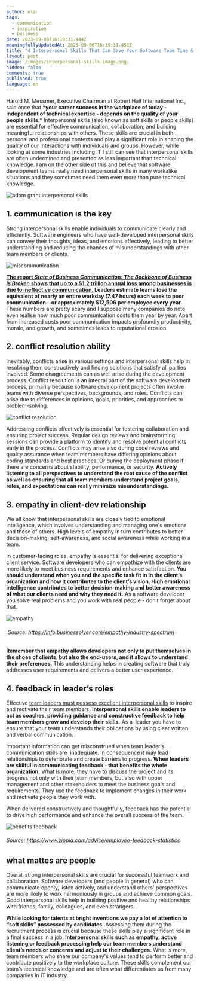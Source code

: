```yaml
---
author: ula
tags:
  - communication
  - inspiration
  - business
date: 2023-09-06T16:19:31.444Z
meaningfullyUpdatedAt: 2023-09-06T16:19:31.451Z
title: "4 Interpersonal Skills That Can Save Your Software Team Time & Money "
layout: post
image: /images/interpersonal-skills-image.png
hidden: false
comments: true
published: true
language: en
---
```

Harold M. Messmer, Executive Chairman at Robert Half International Inc., said once that **\*your career success in the workplace of today - independent of technical expertise - depends on the quality of your people skills**.* Interpersonal skills (also known as soft skills or people skills) are essential for effective communication, collaboration, and building meaningful relationships with others. These skills are crucial in both personal and professional contexts and play a significant role in shaping the quality of our interactions with individuals and groups. However, while looking at some industries including IT I still can see that interpersonal skills are often undermined and presented as less important than technical knowledge. I am on the other side of this and believe that software development teams really need interpersonal skills in many workalike situations and they sometimes need them even more than pure technical knowledge.  

<div class="image"><img src="/images/adam-grant-soft-skills.png" alt="adam grant interpersonal skills " title="undefined"  /> </div>

## **1. communication is the key** 

Strong interpersonal skills enable individuals to communicate clearly and efficiently.  Software engineers who have well-developed interpersonal skills can convey their thoughts, ideas, and emotions effectively, leading to better understanding and reducing the chances of misunderstandings with other team members or clients.

<div class="image"><img src="/images/miscommunication-cost.png" alt="miscommunication" title="undefined"  /> </div>

**[The report *State of Business Communication: The Backbone of Business Is Broken* shows that up to a $1.2 trillion annual loss among businesses is due to ineffective communication. ](https://www.agilitypr.com/pr-news/public-relations/bad-connection-study-finds-poor-communication-costs-businesses-1-2-trillion-annually)Leaders estimate teams lose the equivalent of nearly an entire workday (7.47 hours) each week to poor communication—or approximately $12,506 per employee every year.** These numbers are pretty scary and I suppose many companies do note even realise how much poor communication costs them year by year. Apart from increased costs poor communication impacts profoundly productivity, morale, and growth, and sometimes leads to reputational erosion.

## **2. conflict resolution ability** 

Inevitably, conflicts arise in various settings and interpersonal skills help in resolving them constructively and finding solutions that satisfy all parties involved. Some disagreements can as well arise during the development process. Conflict resolution is an integral part of the software development process, primarily because software development projects often involve teams with diverse perspectives, backgrounds, and roles. Conflicts can arise due to differences in opinions, goals, priorities, and approaches to problem-solving.  

<div class="image"><img src="/images/healthyconflict.png" alt="conflict resolution" title="undefined"  /> </div>

Addressing conflicts effectively is essential for fostering collaboration and ensuring project success. Regular design reviews and brainstorming sessions can provide a platform to identify and resolve potential conflicts early in the process. Conflicts may arise also during code reviews and quality assurance when team members have differing opinions about coding standards and best practices. Or during the deployment phase if there are concerns about stability, performance, or security. **Actively listening to all perspectives to understand the root cause of the conflict as well as ensuring that all team members understand project goals, roles, and expectations can really minimize misunderstandings.**

## **3. empathy in client-dev relationship**

We all know that interpersonal skills are closely tied to emotional intelligence, which involves understanding and managing one's emotions and those of others. High levels of empathy in turn contributes to better decision-making, self-awareness, and social awareness while working in a team.

In customer-facing roles, empathy is essential for delivering exceptional client service. Software developers who can empathize with the clients are more likely to meet business requirements and enhance satisfaction. **You should understand when you and the specific task fit in in the client’s organization and how it contributes to the client’s vision. High emotional intelligence contributes to better decision-making and better awareness of what our clients need and why they need it.** As a software developer you solve real problems and you work with real people - don’t forget about that. 

<div class="image"><img src="/images/empathy-it-vs-healthcare.png" alt="empathy" title="undefined"  /> </div>

######  Source: https://info.businessolver.com/empathy-industry-spectrum

**Remember that empathy allows developers not only to put themselves in the shoes of clients, but also the end-users, and it allows to understand their preferences.** This understanding helps in creating software that truly addresses user requirements and delivers a better user experience. 

## **4. feedback in leader’s roles** 

Effective [team leaders must possess excellent interpersonal skills](https://www.forbes.com/sites/baldwin/2023/07/30/inflation-insurance-for-retirees-what-does-it-cost/?) to inspire and motivate their team members. **Interpersonal skills enable leaders to act as coaches, providing guidance and constructive feedback to help team members grow and develop their skills.** As a  leader you have to ensure that your team understands their obligations by using clear written and verbal communication. 

Important information can get misconstrued when team leader’s communication skills are  inadequate. In consequence it may lead relationships to deteriorate and create barriers to progress. **When leaders are skilful in communicating feedback - that benefits the whole organization.** What is more, they have to discuss the project and its progress not only with their team members, but also with upper management and other stakeholders to meet the business goals and requirements. They use the feedback to implement changes in their work and motivate people they work with.  

When delivered constructively and thoughtfully, feedback has the potential to drive high performance and enhance the overall success of the team.

<div class="image"><img src="/images/benefits-of-employee-feedback.jpeg" alt="benefits feedback" title="undefined"  /> </div>

###### Source: https://www.zippia.com/advice/employee-feedback-statistics

## **what mattes are people** 

Overall strong interpersonal skills are crucial for successful teamwork and collaboration. Software developers (and people in general) who can communicate openly, listen actively, and understand others' perspectives are more likely to work harmoniously in groups and achieve common goals. Good interpersonal skills help in building positive and healthy relationships with friends, family, colleagues, and even strangers. 

**While looking for talents at bright inventions we pay a lot of attention to “soft skills” possessed by candidates.** Assessing them during the recruitment process is crucial because these skills play a significant role in a final success in a job. **Interpersonal skills such as empathy, active listening or feedback processing help our team members understand client’s needs or concerns and adjust to their challenges.** What is more, team members who share our company's values tend to perform better and contribute positively to the workplace culture. These skills complement our team’s technical knowledge and are often what differentiates us from many companies in IT industry.